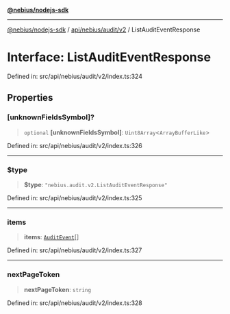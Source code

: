 [**@nebius/nodejs-sdk**](../../../../../README.md)

***

[@nebius/nodejs-sdk](../../../../../README.md) / [api/nebius/audit/v2](../README.md) / ListAuditEventResponse

# Interface: ListAuditEventResponse

Defined in: src/api/nebius/audit/v2/index.ts:324

## Properties

### \[unknownFieldsSymbol\]?

> `optional` **\[unknownFieldsSymbol\]**: `Uint8Array`\<`ArrayBufferLike`\>

Defined in: src/api/nebius/audit/v2/index.ts:326

***

### $type

> **$type**: `"nebius.audit.v2.ListAuditEventResponse"`

Defined in: src/api/nebius/audit/v2/index.ts:325

***

### items

> **items**: [`AuditEvent`](AuditEvent.md)[]

Defined in: src/api/nebius/audit/v2/index.ts:327

***

### nextPageToken

> **nextPageToken**: `string`

Defined in: src/api/nebius/audit/v2/index.ts:328
